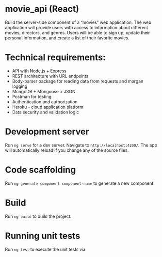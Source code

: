 # movie_api (React)

Build the server-side component of a “movies” web application. The web
application will provide users with access to information about different movies, directors, and genres. Users will be able to sign up, update their personal information, and create a list of their favorite movies.

# Technical requirements:

* API with Node.js + Express
* REST architecture with URL endpoints
* Body-parser package for reading data from requests and morgan logging
* MongoDB + Mongoose + JSON 
* Postman for testing
* Authentication and authorization
* Heroku - cloud application platform
* Data security and validation logic

# Development server

Run `ng serve` for a dev server. Navigate to `http://localhost:4200/`. The app will automatically reload if you change any of the source files.

# Code scaffolding

Run `ng generate component component-name` to generate a new component.

# Build

Run `ng build` to build the project.

# Running unit tests

Run `ng test` to execute the unit tests via
